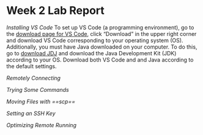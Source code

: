 # Week 2 Lab Report

*Installing VS Code*
To set up VS Code (a programming environment), go to the [download page for VS Code](code.visualstudio.com), click “Download” in the upper right corner and download VS Code corresponding to your operating system (OS). Additionally, you must have Java downloaded on your computer. To do this, go to [download JDJ](https://www.oracle.com/java/technologies/downloads/) and download the Java Development Kit (JDK) according to your OS. Download both VS Code and and Java according to the default settings. 

*Remotely Connecting*

*Trying Some Commands*

*Moving Files with ==scp==*

*Setting an SSH Key*

*Optimizing Remote Running*

